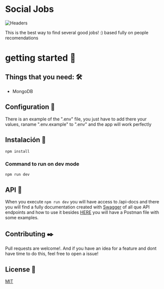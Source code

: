 # Social Jobs
![Headers](https://i.imgur.com/chIpLQ0.png)

This is the best way to find several good jobs! :) based fully on people recomendations

# getting started 🚀
## Things that you need: 🛠️
 * MongoDB
 
## Configuration 🔧
There is an example of the ".env" file, you just have to add there your values, raname ".env.example" to ".env" and the app will work perfectly

## Instalación 🔧
```bash
npm install
```

### Command to run on dev mode
```bash
npm run dev
```
## API 🌈
When you execute `npm run dev` you will have access to <YOUR-HOST>/api-docs and there you will find a fully documentation created with [Swagger](https://swagger.io/) of all que API endpoints and how to use it besides [HERE](https://www.getpostman.com/collections/2ecc97b824dd4e190e88) you will have a Postman file with some examples.

## Contributing ✒️
Pull requests are welcome!. And if you have an idea for a feature and dont have time to do this, feel free to open a issue!

## License 📄
[MIT](https://choosealicense.com/licenses/mit/)
